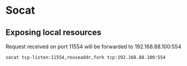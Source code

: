 # Socat

## Exposing local resources

Request received on port 11554 will be forwarded to 192.168.88.100:554

```
socat tcp-listen:11554,reuseaddr,fork tcp:192.168.88.100:554
```

